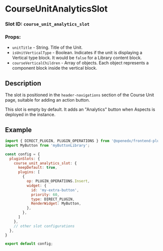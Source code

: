 # CourseUnitAnalyticsSlot

### Slot ID: `course_unit_analytics_slot`
### Props:
* `unitTitle` - String. Title of the Unit.
* `isUnitVerticalType` - Boolean. Indicates if the unit is displaying a Vertical type block. It would be `false` for a Library content block.
* `courseVerticalChildren` - Array of objects. Each object represents a component block inside the vertical block.

## Description

The slot is positioned in the `header-navigations` section of the Course Unit page, suitable for adding an action button.

This slot is empty by default. It adds an "Analytics" button when Aspects is deployed in the instance.

## Example

```js
import { DIRECT_PLUGIN, PLUGIN_OPERATIONS } from '@openedx/frontend-plugin-framework';
import MyButton from 'myButtonLibrary';

const config = {
  pluginSlots: {
    course_unit_analytics_slot: {
      keepDefault: true,
      plugins: [
        {
          op: PLUGIN_OPERATIONS.Insert,
          widget: {
            id: 'my-extra-button',
            priority: 60,
            type: DIRECT_PLUGIN,
            RenderWidget: MyButton,
          },
        },
      ]
    },
    // other slot configurations
  },
}

export default config;
```
